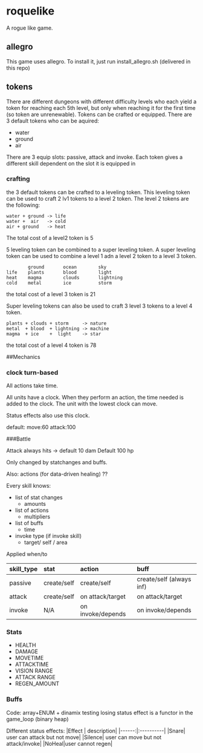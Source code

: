 # roquelike

A rogue like game.

## allegro

This game uses allegro. To install it, just run install_allegro.sh (delivered in this repo)

## tokens

There are different dungeons with different difficulty levels who each yield a token for reaching each 5th level, but only when reaching it for the first time (so token are unrenewable). Tokens can be crafted or equipped. There are 3 default tokens who can be aquired:

* water
* ground
* air

There are 3 equip slots: passive, attack and invoke. Each token gives a different skill dependent on the slot it is equipped in

### crafting

the 3 default tokens can be crafted to a leveling token. This leveling token can be used to craft 2 lv1 tokens to a level 2 token.
The level 2 tokens are the following:

```
water + ground -> life
water +  air   -> cold
air + ground   -> heat
```

The total cost of a level2 token is 5

5 leveling token can be combined to a super leveling token. A super leveling token can be used to
combine a level 1 adn a level 2 token to a level 3 token.

```
        ground       ocean        sky
life    plants       blood        light
heat    magma        clouds       lightning
cold    metal        ice          storm
```

the total cost of a level 3 token is 21

Super leveling tokens can also be used to craft 3 level 3 tokens to a level 4 token.

```
plants + clouds + storm     -> nature
metal  + blood  + lightning -> machine
magma  + ice    +  light    -> star
```

the total cost of a level 4 token is 78




##Mechanics


### clock turn-based

All actions take time.

All units have a clock. When they perform an action, the time needed is added to the clock.
The unit with the lowest clock can move.

Status effects also use this clock.

default: move:60 attack:100

###Battle

Attack always hits -> default 10 dam
Default 100 hp

Only changed by statchanges and buffs.

Also: actions (for data-driven healing) ??

Every skill knows:
* list of stat changes
  * amounts
* list of actions
  * multipliers
* list of buffs
  * time
* invoke type (if invoke skill)
  * target/ self / area

Applied when/to

skill_type| stat | action | buff
:--|:--|:--|:---
passive | create/self | create/self | create/self  (always inf)
attack  | create/self | on attack/target | on attack/target
invoke  | N/A         | on invoke/depends | on invoke/depends

### Stats
* HEALTH
* DAMAGE
* MOVETIME
* ATTACKTIME
* VISION RANGE
* ATTACK RANGE
* REGEN_AMOUNT

### Buffs

Code: array+ENUM + dinamix testing
losing status effect is a functor in the game_loop (binary heap)

Different status effects:
|Effect | description|
|------:|:----------|
|Snare| user can attack but not move|
|Silence| user can move but not attack/invoke|
|NoHeal|user cannot regen|
